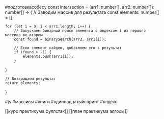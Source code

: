 #подготовкасобесу
const intersection = (arr1: number[], arr2: number[]): number[] => {
    // Заводим массив для результата
    const elements: number[] = [];
 
    for (let i = 0; i < arr1.length; i++) {
        // Запускаем бинарный поиск элемента с индексом i из первого массива во втором
        const found = binarySearch(arr2, arr1[i]);

        // Если элемент найден, добавляем его в результат
        if (found > -1) {
            elements.push(arr1[i]);
        }
  }

    // Возвращаем результат
    return elements;
}

#js #массивы  #книги #одиннадцатыйспринт #яндекс 

[[курс практикума фуллстак]]
[[план практикума алгосы]]